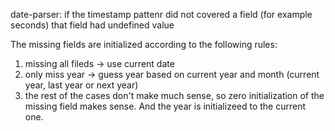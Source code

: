date-parser: if the timestamp pattenr did not covered a field (for example seconds) that field had undefined value

The missing fields are initialized according to the following rules:
 1) missing all fileds -> use current date
 2) only miss year -> guess year based on current year and month (current year, last year or next year)
 3) the rest of the cases don't make much sense, so zero initialization of the missing field makes sense. And the year is initializeed to the current one.

